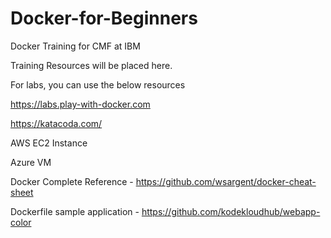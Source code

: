 # Docker-for-Beginners
Docker Training for CMF at IBM

Training Resources will be placed here.

For labs, you can use the below resources

https://labs.play-with-docker.com 

https://katacoda.com/

AWS EC2 Instance

Azure VM

Docker Complete Reference - https://github.com/wsargent/docker-cheat-sheet

Dockerfile sample application - https://github.com/kodekloudhub/webapp-color
